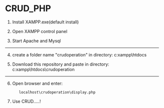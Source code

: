 # CRUD_PHP

1. Install XAMPP.exe(default install)

2. Open XAMPP control panel

3. Start Apache and Mysql

-----------------------------------------------------------------
4. create a folder name "crudoperation" in directory:
            c:xampp\htdocs
   
5. Download this repository and paste in directory:
            c:xampp\htdocs\crudoperation

-----------------------------------------------------------------

6. Open browser and enter:
          
          localhost\crudoperation\display.php
          
7. Use CRUD.....!
